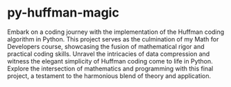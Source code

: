 # py-huffman-magic
Embark on a coding journey with the implementation of the Huffman coding algorithm in Python. This project serves as the culmination of my Math for Developers course, showcasing the fusion of mathematical rigor and practical coding skills. Unravel the intricacies of data compression and witness the elegant simplicity of Huffman coding come to life in Python. Explore the intersection of mathematics and programming with this final project, a testament to the harmonious blend of theory and application.
